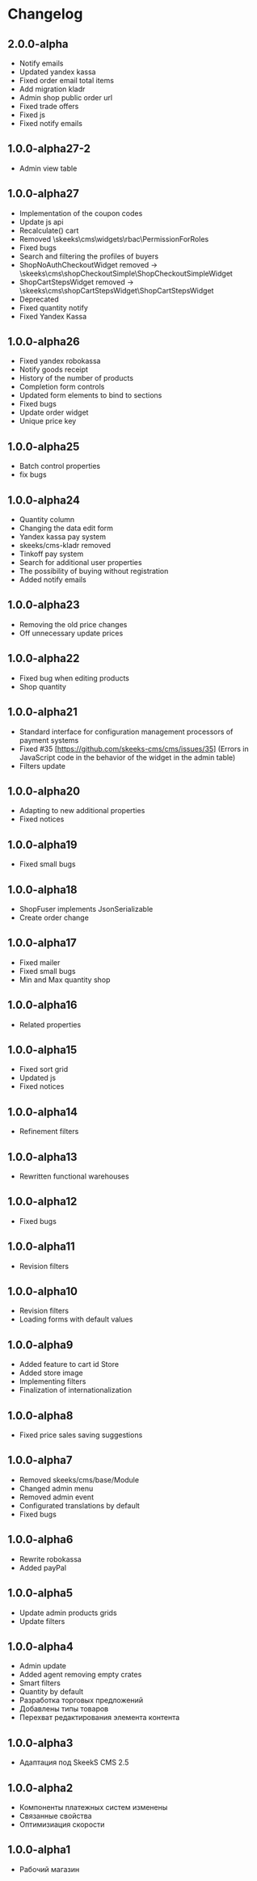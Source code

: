 Changelog
==============


2.0.0-alpha
-----------------
 * Notify emails
 * Updated yandex kassa
 * Fixed order email total items
 * Add migration kladr
 * Admin shop public order url
 * Fixed trade offers
 * Fixed js
 * Fixed notify emails

1.0.0-alpha27-2
-----------------
 * Admin view table

1.0.0-alpha27
-----------------
 * Implementation of the coupon codes
 * Update js api
 * Recalculate() cart
 * Removed \skeeks\cms\widgets\rbac\PermissionForRoles
 * Fixed bugs
 * Search and filtering the profiles of buyers
 * ShopNoAuthCheckoutWidget removed -> \skeeks\cms\shopCheckoutSimple\ShopCheckoutSimpleWidget
 * ShopCartStepsWidget removed -> \skeeks\cms\shopCartStepsWidget\ShopCartStepsWidget
 * Deprecated
 * Fixed quantity notify
 * Fixed Yandex Kassa

1.0.0-alpha26
-----------------
 * Fixed yandex robokassa
 * Notify goods receipt
 * History of the number of products
 * Completion form controls
 * Updated form elements to bind to sections
 * Fixed bugs
 * Update order widget
 * Unique price key

1.0.0-alpha25
-----------------
 * Batch control properties
 * fix bugs

1.0.0-alpha24
-----------------
 * Quantity column
 * Changing the data edit form
 * Yandex kassa pay system
 * skeeks/cms-kladr removed
 * Tinkoff pay system
 * Search for additional user properties
 * The possibility of buying without registration
 * Added notify emails

1.0.0-alpha23
-----------------
 * Removing the old price changes
 * Off unnecessary update prices

1.0.0-alpha22
-----------------
 * Fixed bug when editing products
 * Shop quantity

1.0.0-alpha21
-----------------
 * Standard interface for configuration management processors of payment systems
 * Fixed #35 [https://github.com/skeeks-cms/cms/issues/35] (Errors in JavaScript code in the behavior of the widget in the admin table)
 * Filters update

1.0.0-alpha20
-----------------
 * Adapting to new additional properties
 * Fixed notices

1.0.0-alpha19
-----------------
 * Fixed small bugs

1.0.0-alpha18
-----------------
 * ShopFuser implements JsonSerializable
 * Create order change

1.0.0-alpha17
-----------------
 * Fixed mailer
 * Fixed small bugs
 * Min and Max quantity shop

1.0.0-alpha16
-----------------
 * Related properties

1.0.0-alpha15
-----------------
 * Fixed sort grid
 * Updated js
 * Fixed notices

1.0.0-alpha14
-----------------
 * Refinement filters

1.0.0-alpha13
-----------------
 * Rewritten functional warehouses

1.0.0-alpha12
-----------------
 * Fixed bugs

1.0.0-alpha11
-----------------
 * Revision filters

1.0.0-alpha10
-----------------
 * Revision filters
 * Loading forms with default values

1.0.0-alpha9
-----------------
 * Added feature to cart id Store
 * Added store image
 * Implementing filters
 * Finalization of internationalization

1.0.0-alpha8
-----------------
 * Fixed price sales saving suggestions

1.0.0-alpha7
-----------------
 * Removed skeeks/cms/base/Module
 * Changed admin menu
 * Removed admin event
 * Configurated translations by default
 * Fixed bugs

1.0.0-alpha6
-----------------
  * Rewrite robokassa
  * Added payPal

1.0.0-alpha5
-----------------
  * Update admin products grids
  * Update filters

1.0.0-alpha4
-----------------
  * Admin update
  * Added agent removing empty crates
  * Smart filters
  * Quantity by default
  * Разработка торговых предложений
  * Добавлены типы товаров
  * Перехват редактирования элемента контента

1.0.0-alpha3
-----------------
  * Адаптация под SkeekS CMS 2.5

1.0.0-alpha2
-----------------
  * Компоненты платежных систем изменены
  * Связанные свойства
  * Оптимизиация скорости

1.0.0-alpha1
-----------------
  * Рабочий магазин
